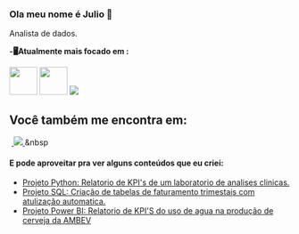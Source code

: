 ### Ola meu nome é Julio 👋
Analista de dados.

**-🖥️Atualmente mais focado em :**
<div style="display: inline">
<img width='50' height='50' src="https://cdn.jsdelivr.net/gh/devicons/devicon/icons/python/python-original.svg" /> 
<img width='50' height='50' src="https://cdn.jsdelivr.net/gh/devicons/devicon/icons/mysql/mysql-original-wordmark.svg" />
<img   src=https://img.shields.io/badge/power_bi-F2C811?style=for-the-badge&logo=powerbi&logoColor=black/>
</div>  

##    

## Você também me encontra em:
&nbsp;<a href="https://www.linkedin.com/in/julio-mariano-neto/">
  <img src="https://img.shields.io/badge/linkedin-%230077B5.svg?style=for-the-badge&logo=linkedin&logoColor=white">
</a>&nbsp

#### E pode aproveitar pra ver alguns conteúdos que eu criei:
- <a href="">
    Projeto Python: Relatorio de KPI's  de um laboratorio de analises clinicas.
  </a>
- <a href="https://github.com/julio4369/portfolio/blob/main/trimestre.sql">
    Projeto SQL: Criação de tabelas de faturamento trimestais com atulização automatica.
  </a>
- <a href="">
    Projeto Power BI: Relatorio de KPI'S do uso de agua na produção de cerveja da AMBEV
    
